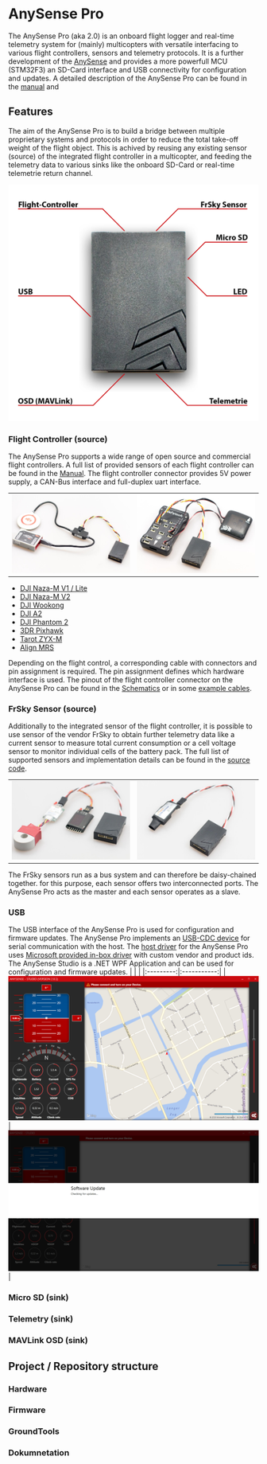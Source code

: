 # AnySense Pro
The AnySense Pro (aka 2.0) is an onboard flight logger and real-time telemetry system for (mainly) multicopters with versatile interfacing to various flight controllers, sensors and telemetry protocols. It is a further development of the [AnySense](https://github.com/cemizm/AnySense) and provides a more powerfull MCU (STM32F3) an SD-Card interface and USB connectivity for configuration and updates. A detailed description of the AnySense Pro can be found in the [manual](Dokumentation/AnySense_Pro_EN_.pdf) and 

## Features
The aim of the AnySense Pro is to build a bridge between multiple proprietary systems and protocols in order to reduce the total take-off weight of the flight object. This is achived by reusing any existing sensor (source) of the integrated flight controller in a multicopter, and feeding the telemetry data to various sinks like the onboard SD-Card or real-time telemetrie return channel. 
 
![](Dokumentation/Fotos/AnySense%20Pro%20Connection.jpg) 

### Flight Controller (source)
The AnySense Pro supports a wide range of open source and commercial flight controllers. A full list of provided sensors of each flight controller can be found in the [Manual](Dokumentation/AnySense_Pro_EN_.pdf). The flight controller connector provides 5V power supply, a CAN-Bus interface and full-duplex uart interface. 

| | |
|:---------:|:-----------:|
| ![](Dokumentation/Fotos/Flugsteuerung%20Wookong.jpg) | ![](Dokumentation/Fotos/Flugsteuerung%20PixHawk.jpg) |

* [DJI Naza-M V1 / Lite](https://www.dji.com/de/naza-m-lite/feature)
* [DJI Naza-M V2](https://www.dji.com/de/naza-m-v2)
* [DJI Wookong](https://www.dji.com/de/wookong-m)
* [DJI A2](https://www.dji.com/de/a2)
* [DJI Phantom 2](https://www.dji.com/de/phantom-2)
* [3DR Pixhawk](https://docs.px4.io/master/en/flight_controller/mro_pixhawk.html)
* [Tarot ZYX-M](http://www.tarotrc.com/Product/Detail.aspx?Lang=en&Id=65341cc3-7941-4a12-84ea-8abc58bd59e7)
* [Align MRS](https://www.align.com.tw/index.php/download-en/mrs/)

Depending on the flight control, a corresponding cable with connectors and pin assignment is required. The pin assignment defines which hardware interface is used. The pinout of the flight controller connector on the AnySense Pro can be found in the [Schematics](Hardware/Pro/AnySensePro.pdf) or in some [example cables](Hardware/Kabel/CANBusKabel.pdf).

### FrSky Sensor (source)
Additionally to the integrated sensor of the flight controller, it is possible to use sensor of the vendor FrSky to obtain further telemetry data like a current sensor to measure total current consumption or a cell voltage sensor to monitor individual cells of the battery pack. The full list of supported sensors and implementation details can be found in the [source code](Firmware/shared/Application/source/SensorFrSky.cpp).

| | |
|:---------:|:-----------:|
| ![](Dokumentation/Fotos/Sensor%20FLVSS-FCS150A.jpg) | ![](Dokumentation/Fotos/Sensor%20GPS.jpg) |

The FrSky sensors run as a bus system and can therefore be daisy-chained together. for this purpose, each sensor offers two interconnected ports. The AnySense Pro acts as the master and each sensor operates as a slave. 

### USB
The USB interface of the AnySense Pro is used for configuration and firmware updates. The AnySense Pro implements an [USB-CDC device](Firmware/shared/Middleware/USB/source/USBCDCDevice.cpp) for serial communication with the host. The [host driver](Firmware/shared/driver/AnySensePro.inf) for the AnySense Pro uses [Microsoft provided in-box driver](https://docs.microsoft.com/en-us/windows-hardware/drivers/usbcon/usb-driver-installation-based-on-compatible-ids) with custom vendor and product ids. The AnySense Studio is a .NET WPF Application and can be used for configuration and firmware updates.
| | |
|:---------:|:-----------:|
| ![](Dokumentation/AnySenseStudio_Disconnected.png) | ![](Dokumentation/AnySenseStudio_AutoUpdate.png) |



### Micro SD (sink)

### Telemetry (sink)

### MAVLink OSD (sink)

## Project / Repository structure 

### Hardware
### Firmware
### GroundTools
### Dokumnetation
